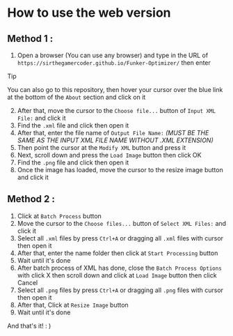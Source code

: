 # How to use the web version
## Method 1 :
1. Open a browser (You can use any browser) and type in the URL of `https://sirthegamercoder.github.io/Funker-Optimizer/` then enter
> [!TIP]
> You can also go to this repository, then hover your cursor over the blue link at the bottom of the `About` section and click on it

2. After that, move the cursor to the `Choose file...` button of `Input XML File:` and click it
3. Find the `.xml` file and click then open it
4. After that, enter the file name of `Output File Name:` *(MUST BE THE SAME AS THE INPUT XML FILE NAME WITHOUT .XML EXTENSION)*
5. Then point the cursor at the `Modify XML` button and press it
6. Next, scroll down and press the `Load Image` button then click OK
7. Find the `.png` file and click then open it
8. Once the image has loaded, move the cursor to the resize image button and click it

## Method 2 :
1. Click at `Batch Process` button
2. Move the cursor to the `Choose files...` button of `Select XML Files:` and click it
3. Select all `.xml` files by press `Ctrl+A` or dragging all `.xml` files with cursor then open it
4. After that, enter the name folder then click at `Start Processing` button
5. Wait until it's done
6. After batch process of XML has done, close the `Batch Process Options` with click X then scroll down and click at `Load Image` button then click Cancel
7. Select all `.png` files by press `Ctrl+A` or dragging all `.png` files with cursor then open it
8. After that, Click at `Resize Image` button
9. Wait until it's done

And that's it!
: )